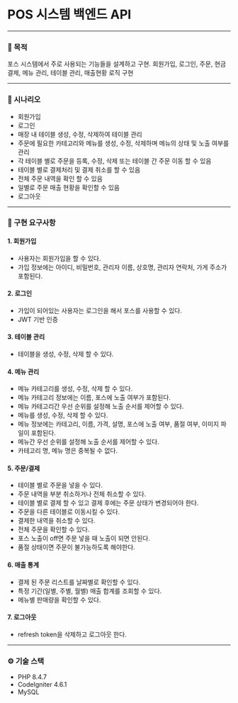 # POS 시스템 백엔드 API

---

### 🧩 목적

포스 시스템에서 주로 사용되는 기능들을 설계하고 구현.
회원가입, 로그인, 주문, 현금 결제, 메뉴 관리, 테이블 관리, 매출현황 로직 구현

---

### 🎯 시나리오

- 회원가입
- 로그인
- 매장 내 테이블 생성, 수정, 삭제하여 테이블 관리
- 주문에 필요한 카테고리와 메뉴를 생성, 수정, 삭제하며 메뉴의 상태 및 노출 여부를 관리
- 각 테이블 별로 주문을 등록, 수정, 삭제 또는 테이블 간 주문 이동 할 수 있음
- 테이블 별로 결제처리 및 결제 취소를 할 수 있음
- 전체 주문 내역을 확인 할 수 있음
- 일별로 주문 매출 현황을 확인할 수 있음
- 로그아웃

---

### 📌 구현 요구사항

#### 1. 회원가입

- 사용자는 회원가입을 할 수 있다.
- 가입 정보에는 아이디, 비밀번호, 관리자 이름, 상호명, 관리자 연락처, 가게 주소가 포함된다.

#### 2. 로그인

- 가입이 되어있는 사용자는 로그인을 해서 포스를 사용할 수 있다.
- JWT 기반 인증

#### 3. 테이블 관리

- 테이블을 생성, 수정, 삭제 할 수 있다.

#### 4. 메뉴 관리

- 메뉴 카테고리를 생성, 수정, 삭제 할 수 있다.
- 메뉴 카테고리 정보에는 이름, 포스에 노출 여부가 포함된다.
- 메뉴 카테고리간 우선 순위를 설정해 노출 순서를 제어할 수 있다.
- 메뉴를 생성, 수정, 삭제 할 수 있다.
- 메뉴 정보에는 카테고리, 이름, 가격, 설명, 포스에 노출 여부, 품절 여부, 이미지 파일이 포함된다.
- 메뉴간 우선 순위를 설정해 노출 순서를 제어할 수 있다.
- 카테고리 명, 메뉴 명은 중복될 수 없다.

#### 5. 주문/결제

- 테이블 별로 주문을 넣을 수 있다.
- 주문 내역을 부분 취소하거나 전체 취소할 수 있다.
- 테이블 별로 결제 할 수 있고 결제 후에는 주문 상태가 변경되어야 한다.
- 주문을 다른 테이블로 이동시킬 수 있다.
- 결제한 내역을 취소할 수 있다.
- 전체 주문을 확인할 수 있다.
- 포스 노출이 off면 주문 넣을 때 노출이 되면 안된다.
- 품절 상태이면 주문이 불가능하도록 해야한다.

#### 6. 매출 통계
- 결제 된 주문 리스트를 날짜별로 확인할 수 있다.
- 특정 기간(일별, 주별, 월별) 매출 합계를 조회할 수 있다.
- 메뉴별 판매량을 확인할 수 있다.

#### 7. 로그아웃
- refresh token을 삭제하고 로그아웃 한다.

---

### ⚙️ 기술 스택

- PHP 8.4.7
- CodeIgniter 4.6.1
- MySQL